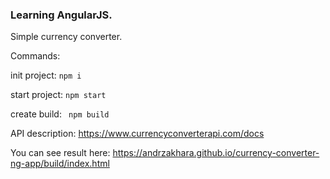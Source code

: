 ### Learning AngularJS.
Simple currency converter.

Commands:

init project: ```npm i```

start project: ```npm start```

create build: ``` npm build```

API description: https://www.currencyconverterapi.com/docs

You can see result here: https://andrzakhara.github.io/currency-converter-ng-app/build/index.html
